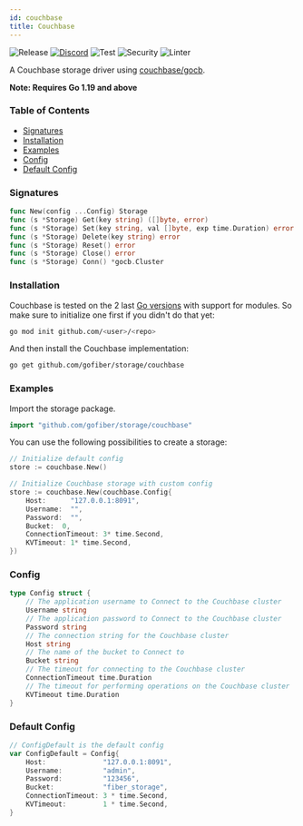 ```yaml
---
id: couchbase
title: Couchbase
---
```


![Release](https://img.shields.io/github/v/tag/gofiber/storage?filter=couchbase*)
[![Discord](https://img.shields.io/discord/704680098577514527?style=flat&label=%F0%9F%92%AC%20discord&color=00ACD7)](https://gofiber.io/discord)
![Test](https://img.shields.io/github/actions/workflow/status/gofiber/storage/test-couchbase.yml?label=Tests)
![Security](https://img.shields.io/github/actions/workflow/status/gofiber/storage/gosec.yml?label=Security)
![Linter](https://img.shields.io/github/actions/workflow/status/gofiber/storage/linter.yml?label=Linter)

A Couchbase storage driver using [couchbase/gocb](https://github.com/couchbase/gocb).

**Note: Requires Go 1.19 and above**

### Table of Contents
- [Signatures](#signatures)
- [Installation](#installation)
- [Examples](#examples)
- [Config](#config)
- [Default Config](#default-config)

### Signatures
```go
func New(config ...Config) Storage
func (s *Storage) Get(key string) ([]byte, error)
func (s *Storage) Set(key string, val []byte, exp time.Duration) error
func (s *Storage) Delete(key string) error
func (s *Storage) Reset() error
func (s *Storage) Close() error
func (s *Storage) Conn() *gocb.Cluster
```
### Installation
Couchbase is tested on the 2 last [Go versions](https://golang.org/dl/) with support for modules. So make sure to initialize one first if you didn't do that yet:
```bash
go mod init github.com/<user>/<repo>
```
And then install the Couchbase implementation:
```bash
go get github.com/gofiber/storage/couchbase
```

### Examples
Import the storage package.
```go
import "github.com/gofiber/storage/couchbase"
```

You can use the following possibilities to create a storage:
```go
// Initialize default config
store := couchbase.New()

// Initialize Couchbase storage with custom config
store := couchbase.New(couchbase.Config{
	Host:      "127.0.0.1:8091",
	Username:  "",
	Password:  "",
	Bucket:  0,
	ConnectionTimeout: 3* time.Second,
	KVTimeout: 1* time.Second,
})
```

### Config
```go
type Config struct {
    // The application username to Connect to the Couchbase cluster
    Username string
    // The application password to Connect to the Couchbase cluster
    Password string
    // The connection string for the Couchbase cluster
    Host string
    // The name of the bucket to Connect to
    Bucket string
    // The timeout for connecting to the Couchbase cluster
    ConnectionTimeout time.Duration
    // The timeout for performing operations on the Couchbase cluster
    KVTimeout time.Duration
}
```

### Default Config
```go
// ConfigDefault is the default config
var ConfigDefault = Config{
    Host:              "127.0.0.1:8091",
    Username:          "admin",
    Password:          "123456",
    Bucket:            "fiber_storage",
    ConnectionTimeout: 3 * time.Second,
    KVTimeout:         1 * time.Second,
}
```
